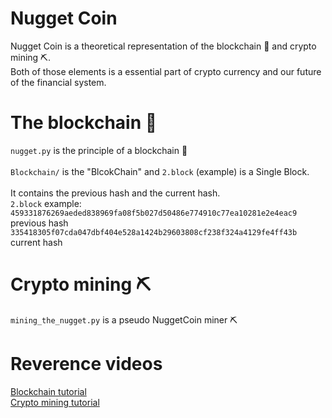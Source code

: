 # Nugget Coin
Nugget Coin is a theoretical representation of the blockchain 🔗 and crypto mining ⛏️.
<br>
Both of those elements is a essential part of crypto currency and our future of the financial system.


# The blockchain 🔗
```nugget.py``` is the principle of a blockchain 🔗
<br>
<br>
```Blockchain/``` is the "BlcokChain" and ```2.block``` (example) is a Single Block.
<br>
<br>
It contains the previous hash and the current hash.
<br>
```2.block``` example:
<br>
```459331876269aeded838969fa08f5b027d50486e774910c77ea10281e2e4eac9``` previous hash
<br>
```335418305f07cda047dbf404e528a1424b29603808cf238f324a4129fe4ff43b``` current hash
# Crypto mining ⛏️
```mining_the_nugget.py``` is a pseudo NuggetCoin miner ⛏️
<br>
# Reverence videos
[Blockchain tutorial](https://www.youtube.com/watch?v=pYasYyjByKI)
<br>
[Crypto mining tutorial](https://www.youtube.com/watch?v=ZhnJ1bkIWWk&t=1022s)
